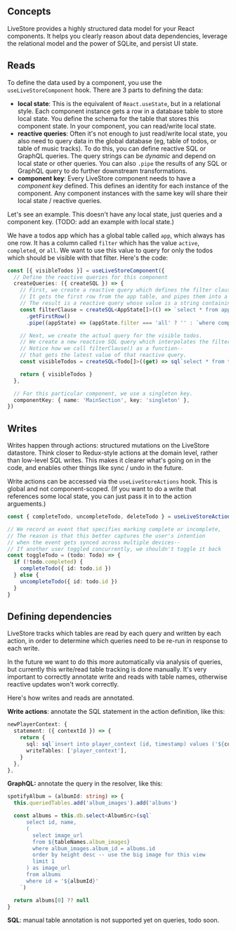 ## Concepts

LiveStore provides a highly structured data model for your React components. It helps you clearly reason about data dependencies, leverage the relational model and the power of SQLite, and persist UI state.

## Reads

To define the data used by a component, you use the `useLiveStoreComponent` hook. There are 3 parts to defining the data:

- **local state**: This is the equivalent of `React.useState`, but in a relational style. Each component instance gets a row in a database table to store local state. You define the schema for the table that stores this component state. In your component, you can read/write local state.
- **reactive queries**: Often it's not enough to just read/write local state, you also need to query data in the global database (eg, table of todos, or table of music tracks). To do this, you can define reactive SQL or GraphQL queries. The query strings can be _dynamic_ and depend on local state or other queries. You can also `.pipe` the results of any SQL or GraphQL query to do further downstream transformations.
- **component key**: Every LiveStore component needs to have a _component key_ defined. This defines an identity for each instance of the component. Any component instances with the same key will share their local state / reactive queries.

Let's see an example. This doesn't have any local state, just queries and a component key. (TODO: add an example with local state.)

We have a todos app which has a global table called `app`, which always has one row. It has a column called `filter` which has the value `active`, `completed`, or `all`. We want to use this value to query for only the todos which should be visible with that filter. Here's the code:

```ts
const [{ visibleTodos }] = useLiveStoreComponent({
  // Define the reactive queries for this component
  createQueries: ({ createSQL }) => {
    // First, we create a reactive query which defines the filter clause for the SQL query.
    // It gets the first row from the app table, and pipes them into a transform function.
    // The result is a reactive query whose value is a string containing the filter clause.
    const filterClause = createSQL<AppState[]>(() => `select * from app;`)
      .getFirstRow()
      .pipe((appState) => (appState.filter === 'all' ? '' : `where completed = ${appState.filter === 'active'}`))

    // Next, we create the actual query for the visible todos.
    // We create a new reactive SQL query which interpolates the filterClause.
    // Notice how we call filterClause() as a function--
    // that gets the latest value of that reactive query.
    const visibleTodos = createSQL<Todo[]>((get) => sql`select * from todos ${filterClause()}`)

    return { visibleTodos }
  },

  // For this particular component, we use a singleton key.
  componentKey: { name: 'MainSection', key: 'singleton' },
})
```

## Writes

Writes happen through actions: structured mutations on the LiveStore datastore. Think closer to Redux-style actions at the domain level, rather than low-level SQL writes. This makes it clearer what's going on in the code, and enables other things like sync / undo in the future.

Write actions can be accessed via the `useLiveStoreActions` hook. This is global and not component-scoped. (If you want to do a write that references some local state, you can just pass it in to the action arguements.)

```ts
const { completeTodo, uncompleteTodo, deleteTodo } = useLiveStoreActions()

// We record an event that specifies marking complete or incomplete,
// The reason is that this better captures the user's intention
// when the event gets synced across multiple devices--
// If another user toggled concurrently, we shouldn't toggle it back
const toggleTodo = (todo: Todo) => {
  if (!todo.completed) {
    completeTodo({ id: todo.id })
  } else {
    uncompleteTodo({ id: todo.id })
  }
}
```

## Defining dependencies

LiveStore tracks which tables are read by each query and written by each action, in order to determine which queries need to be re-run in response to each write.

In the future we want to do this more automatically via analysis of queries, but currently this write/read table tracking is done manually. It's very important to correctly annotate write and reads with table names, otherwise reactive updates won't work correctly.

Here's how writes and reads are annotated.

**Write actions**: annotate the SQL statement in the action definition, like this:

```ts
newPlayerContext: {
  statement: ({ contextId }) => {
    return {
      sql: sql`insert into player_context (id, timestamp) values ('${contextId}', ${Date.now()})`,
      writeTables: ['player_context'],
    }
  },
},
```

**GraphQL:** annotate the query in the resolver, like this:

```ts
spotifyAlbum = (albumId: string) => {
  this.queriedTables.add('album_images').add('albums')

  const albums = this.db.select<AlbumSrc>(sql`
      select id, name,
      (
        select image_url
        from ${tableNames.album_images}
        where album_images.album_id = albums.id
        order by height desc -- use the big image for this view
        limit 1
      ) as image_url
      from albums
      where id = '${albumId}'
    `)

  return albums[0] ?? null
}
```

**SQL**: manual table annotation is not supported yet on queries, todo soon.
